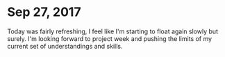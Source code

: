 # Sep 27, 2017
Today was fairly refreshing, I feel like I'm starting to float again slowly but surely. I'm looking forward to project week and pushing the limits of my current set of understandings and skills.
